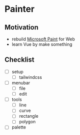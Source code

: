 # Painter

## Motivation

- rebuild [Microsoft Paint](https://en.wikipedia.org/wiki/Microsoft_Paint) for Web
- learn Vue by make something

## Checklist

- [ ] setup
  - [ ] tailwindcss
- [ ] menubar
  - [ ] file
  - [ ] edit
- [ ] tools
  - [ ] line
  - [ ] curve
  - [ ] rectangle
  - [ ] polygon
- [ ] palette
